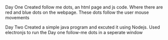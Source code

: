 Day One 
Created follow me dots, an html page and js code. Where there are red and blue dots on the webpage. These dots follow the user mouse movements

Day Two
Created a simple java program and excuted it using Nodejs.
Used electronjs to run the Day one follow-me dots in a seperate window
